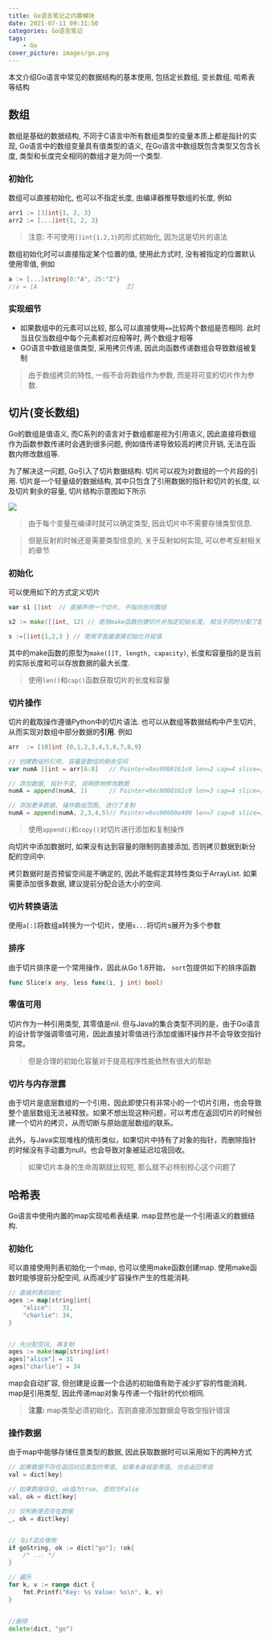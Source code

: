```yaml
---
title: Go语言笔记之内置模块
date: 2021-07-11 09:31:50
categories: Go语言笔记
tags: 
    - Go
cover_picture: images/go.png
---
```

<!-- <script type="text/javascript" src="https://cdnjs.cloudflare.com/ajax/libs/mathjax/2.7.4/MathJax.js?config=default"></script> -->


本文介绍Go语言中常见的数据结构的基本使用, 包括定长数组, 变长数组, 哈希表等结构


数组
-----------------

数组是基础的数据结构, 不同于C语言中所有数组类型的变量本质上都是指针的实现, Go语言中的数组变量具有值类型的语义, 在Go语言中数组既包含类型又包含长度, 类型和长度完全相同的数组才是为同一个类型.

### 初始化

数组可以直接初始化, 也可以不指定长度, 由编译器推导数组的长度, 例如

```go
arr1 := [3]int{1, 2, 3}
arr2 := [...]int{1, 2, 3}
```

> 注意: 不可使用`[]int{1,2,3}`的形式初始化, 因为这是切片的语法

数组初始化时可以直接指定某个位置的值, 使用此方式时, 没有被指定的位置默认使用零值, 例如

```go
a := [...]string{0:"A", 25:"Z"}
//a = [A                         Z]
```

### 实现细节

- 如果数组中的元素可以比较, 那么可以直接使用`==`比较两个数组是否相同. 此时当且仅当数组中每个元素都对应相等时, 两个数组才相等
- GO语言中数组是值类型, 采用拷贝传递, 因此向函数传递数组会导致数组被复制

> 由于数组拷贝的特性, 一般不会将数组作为参数, 而是将可变的切片作为参数.



切片(变长数组)
-------------------

Go的数组是值语义, 而C系列的语言对于数组都是视为引用语义, 因此直接将数组作为函数参数传递时会遇到很多问题, 例如值传递导致较高的拷贝开销, 无法在函数内修改数组等.

为了解决这一问题, Go引入了切片数据结构. 切片可以视为对数组的一个片段的引用. 切片是一个轻量级的数据结构, 其中只包含了引用数据的指针和切片的长度, 以及切片剩余的容量, 切片结构示意图如下所示

![](/images/go/slice.png)

> 由于每个变量在编译时就可以确定类型, 因此切片中不需要存储类型信息.

> 但是反射的时候还是需要类型信息的, 关于反射如何实现, 可以参考反射相关的章节



### 初始化

可以使用如下的方式定义切片

```go
var s1 []int  // 直接声明一个切片, 不指向任何数组

s2 := make([]int, 12) // 使用make函数创建切片并指定初始长度, 相当于同时分配了数组空间

s :=[]int{1,2,3 } // 使用字面量直接初始化并赋值
```

其中的make函数的原型为`make([]T, length, capacity)`, 长度和容量指的是当前的实际长度和可以存放数据的最大长度. 

> 使用`len()`和`cap()`函数获取切片的长度和容量



### 切片操作

切片的截取操作遵循Python中的切片语法. 也可以从数组等数据结构中产生切片, 从而实现对数组中部分数据的**引用**. 例如

```go
arr  := [10]int {0,1,2,3,4,5,6,7,8,9}

// 创建数组的引用, 容量是数组的剩余空间
var numA []int = arr[6:8]   // Pointer=0xc0000161c0 len=2 cap=4 slice=[6 7]

// 添加数据, 指针不变, 说明原地修改数据
numA = append(numA, 1)      // Pointer=0xc0000161c0 len=3 cap=4 slice=[6 7 1]

// 添加更多数据, 操作数组范围, 进行了复制
numA = append(numA, 2,3,4,5)// Pointer=0xc00000e400 len=7 cap=8 slice=[6 7 1 2 3 4 5]
```

> 使用`append()`和`copy()`对切片进行添加和复制操作


向切片中添加数据时, 如果没有达到容量的限制则直接添加, 否则拷贝数据到新分配的空间中. 

拷贝数据时是否预留空间是不确定的, 因此不能假定其特性类似于ArrayList. 如果需要添加很多数据, 建议提前分配合适大小的空间.



### 切片转换语法

使用`a[:]`将数组a转换为一个切片，使用`s...`将切片s展开为多个参数



### 排序

由于切片排序是一个常用操作，因此从Go 1.8开始， `sort`包提供如下的排序函数

```go
func Slice(x any, less func(i, j int) bool)
```


### 零值可用

切片作为一种引用类型, 其零值是nil. 但与Java的集合类型不同的是，由于Go语言的设计哲学强调零值可用，因此直接对零值进行添加或循环操作并不会导致空指针异常。

> 但是合理的初始化容量对于提高程序性能依然有很大的帮助


### 切片与内存泄露

由于切片是底层数组的一个引用，因此即使只有非常小的一个切片引用，也会导致整个底层数组无法被释放。如果不想出现这种问题，可以考虑在返回切片的时候创建一个切片的拷贝，从而切断与原始底层数组的联系。

此外，与Java实现堆栈的情形类似，如果切片中持有了对象的指针，而删除指针的时候没有手动置为null，也会导致对象被延迟垃圾回收。

> 如果切片本身的生命周期就比较短, 那么就不必特别担心这个问题了



哈希表
------------

Go语言中使用内置的map实现哈希表结果. map显然也是一个引用语义的数据结构.

### 初始化

可以直接使用列表初始化一个map, 也可以使用make函数创建map. 使用make函数时能够提前分配空间, 从而减少扩容操作产生的性能消耗.

```go
// 直接列表初始化
ages := map[string]int{
    "alice":   31,
    "charlie": 34,
}


// 先分配空间, 再复制
ages := make(map[string]int)
ages["alice"] = 31
ages["charlie"] = 34
```

map会自动扩容, 但创建是设置一个合适的初始值有助于减少扩容的性能消耗.  map是引用类型, 因此传递map对象与传递一个指针的代价相同. 

> **注意:** map类型必须初始化，否则直接添加数据会导致空指针错误


### 操作数据

由于map中能够存储任意类型的数据, 因此获取数据时可以采用如下的两种方式

```go
// 如果数据不存在返回对应类型的零值, 如果本身就是零值, 也会返回零值
val = dict[key]

// 如果数据存在, ok值为true, 否则为false
val, ok = dict[key]

// 仅判断是否存在数据
_, ok = dict[key]


// 与if混合使用
if goString, ok := dict["go"]; !ok{
    /* ... */ 
}

// 遍历
for k, v := range dict {
    fmt.Printf("Key: %s Value: %s\n", k, v)
}


//删除
delete(dict, "go") 
```
